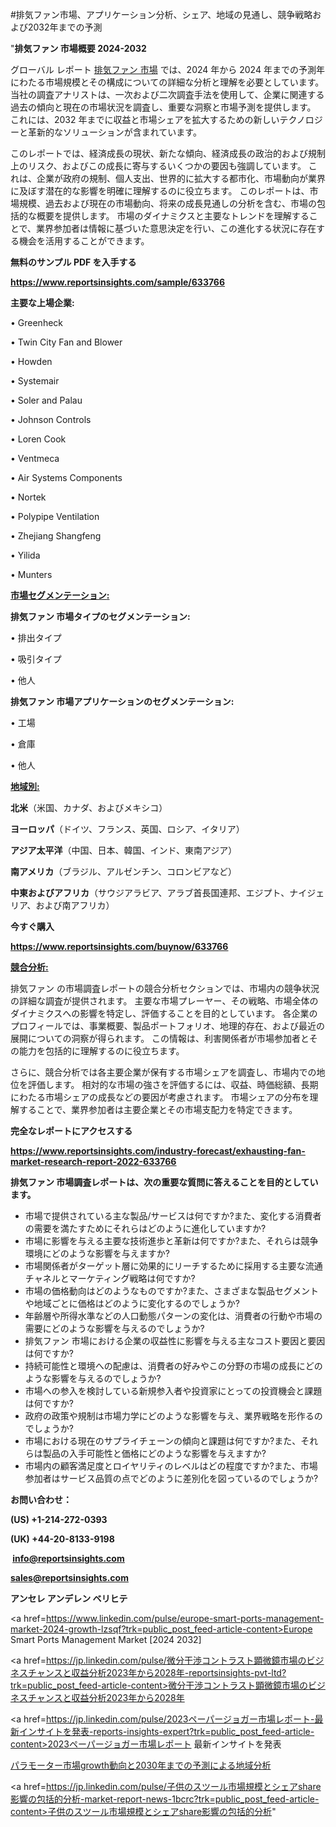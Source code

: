 #排気ファン市場、アプリケーション分析、シェア、地域の見通し、競争戦略および2032年までの予測

"<strong>排気ファン 市場概要 2024-2032</strong>

グローバル レポート <a href=https://www.reportsinsights.com/sample/633766>排気ファン 市場</a> では、2024 年から 2024 年までの予測年にわたる市場規模とその構成についての詳細な分析と理解を必要としています。 当社の調査アナリストは、一次および二次調査手法を使用して、企業に関連する過去の傾向と現在の市場状況を調査し、重要な洞察と市場予測を提供します。 これには、2032 年までに収益と市場シェアを拡大​​するための新しいテクノロジーと革新的なソリューションが含まれています。

このレポートでは、経済成長の現状、新たな傾向、経済成長の政治的および規制上のリスク、およびこの成長に寄与するいくつかの要因も強調しています。 これは、企業が政府の規制、個人支出、世界的に拡大する都市化、市場動向が業界に及ぼす潜在的な影響を明確に理解するのに役立ちます。 このレポートは、市場規模、過去および現在の市場動向、将来の成長見通しの分析を含む、市場の包括的な概要を提供します。 市場のダイナミクスと主要なトレンドを理解することで、業界参加者は情報に基づいた意思決定を行い、この進化する状況に存在する機会を活用することができます。

<strong><b>無料のサンプル PDF を入手する</b></strong>

<a href=https://www.reportsinsights.com/sample/633766><strong><u>https://www.reportsinsights.com/sample/633766</u></strong></a>

<strong>主要な上場企業:</strong>

• Greenheck

• Twin City Fan and Blower

• Howden

• Systemair

• Soler and Palau

• Johnson Controls

• Loren Cook

• Ventmeca

• Air Systems Components

• Nortek

• Polypipe Ventilation

• Zhejiang Shangfeng

• Yilida

• Munters

<strong><u>市場セグメンテーション</u></strong><strong><u>:</u></strong>

<strong>排気ファン 市場タイプのセグメンテーション:</strong>

• 排出タイプ

• 吸引タイプ

• 他人

<strong>排気ファン 市場アプリケーションのセグメンテーション:</strong>

• 工場

• 倉庫

• 他人

<strong><u>地域別</u></strong><strong><u>:</u></strong>

<strong>北米</strong>（米国、カナダ、およびメキシコ）

<strong>ヨーロッパ</strong>（ドイツ、フランス、英国、ロシア、イタリア）

<strong>アジア太平洋</strong>（中国、日本、韓国、インド、東南アジア）

<strong>南アメリカ</strong>（ブラジル、アルゼンチン、コロンビアなど）

<strong>中東およびアフリカ</strong>（サウジアラビア、アラブ首長国連邦、エジプト、ナイジェリア、および南アフリカ）

<strong>今すぐ購入</strong>

<a href=https://www.reportsinsights.com/buynow/633766><strong><u>https://www.reportsinsights.com/buynow/633766</u></strong></a>

<strong><u>競合分析:</u></strong>

排気ファン の市場調査レポートの競合分析セクションでは、市場内の競争状況の詳細な調査が提供されます。 主要な市場プレーヤー、その戦略、市場全体のダイナミクスへの影響を特定し、評価することを目的としています。 各企業のプロフィールでは、事業概要、製品ポートフォリオ、地理的存在、および最近の展開についての洞察が得られます。 この情報は、利害関係者が市場参加者とその能力を包括的に理解するのに役立ちます。

さらに、競合分析では各主要企業が保有する市場シェアを調査し、市場内での地位を評価します。 相対的な市場の強さを評価するには、収益、時価総額、長期にわたる市場シェアの成長などの要因が考慮されます。 市場シェアの分布を理解することで、業界参加者は主要企業とその市場支配力を特定できます。

<strong>完全なレポートにアクセスする</strong>

<a href=https://www.reportsinsights.com/industry-forecast/exhausting-fan-market-research-report-2022-633766><strong><u><b>https://www.reportsinsights.com/industry-forecast/exhausting-fan-market-research-report-2022-633766</b></u></strong></a>

<strong><b>排気ファン 市場調査レポートは、次の重要な質問に答えることを目的としています。</b></strong>
<ul>
  <li>市場で提供されている主な製品/サービスは何ですか?また、変化する消費者の需要を満たすためにそれらはどのように進化していますか?</li>
  <li>市場に影響を与える主要な技術進歩と革新は何ですか?また、それらは競争環境にどのような影響を与えますか?</li>
  <li>市場関係者がターゲット層に効果的にリーチするために採用する主要な流通チャネルとマーケティング戦略は何ですか?</li>
  <li>市場の価格動向はどのようなものですか?また、さまざまな製品セグメントや地域ごとに価格はどのように変化するのでしょうか?</li>
  <li>年齢層や所得水準などの人口動態パターンの変化は、消費者の行動や市場の需要にどのような影響を与えるのでしょうか?</li>
  <li>排気ファン 市場における企業の収益性に影響を与える主なコスト要因と要因は何ですか?</li>
  <li>持続可能性と環境への配慮は、消費者の好みやこの分野の市場の成長にどのような影響を与えるのでしょうか?</li>
  <li>市場への参入を検討している新規参入者や投資家にとっての投資機会と課題は何ですか?</li>
  <li>政府の政策や規制は市場力学にどのような影響を与え、業界戦略を形作るのでしょうか?</li>
  <li>市場における現在のサプライチェーンの傾向と課題は何ですか?また、それらは製品の入手可能性と価格にどのような影響を与えますか?</li>
  <li>市場内の顧客満足度とロイヤリティのレベルはどの程度ですか?また、市場参加者はサービス品質の点でどのように差別化を図っているのでしょうか?</li>
</ul>
<strong>お問い合わせ：</strong>

<strong>(US) +1-214-272-0393</strong>

<strong>(UK) +44-20-8133-9198</strong>

<strong> </strong><a href=info@reportsinsights.com><strong><u>info@reportsinsights.com</u></strong></a>

<a href=sales@reportsinsights.com><strong><u>sales@reportsinsights.com</u></strong></a>

<strong>アンセレ アンデレン ベリヒテ</strong>

<a href=https://www.linkedin.com/pulse/europe-smart-ports-management-market-2024-growth-lzsqf?trk=public_post_feed-article-content>Europe Smart Ports Management Market [2024 2032]</a>

<a href=https://jp.linkedin.com/pulse/微分干渉コントラスト顕微鏡市場のビジネスチャンスと収益分析2023年から2028年-reportsinsights-pvt-ltd?trk=public_post_feed-article-content>微分干渉コントラスト顕微鏡市場のビジネスチャンスと収益分析2023年から2028年</a>

<a href=https://jp.linkedin.com/pulse/2023ペーパージョガー市場レポート-最新インサイトを発表-reports-insights-expert?trk=public_post_feed-article-content>2023ペーパージョガー市場レポート 最新インサイトを発表</a>

<a href=https://www.linkedin.com/pulse/パラモーター市場growth動向と2030年までの予測による地域分析-community-market-research-bmndf/>パラモーター市場growth動向と2030年までの予測による地域分析</a>

<a href=https://jp.linkedin.com/pulse/子供のスツール市場規模とシェアshare影響の包括的分析-market-report-news-1bcrc?trk=public_post_feed-article-content>子供のスツール市場規模とシェアshare影響の包括的分析</a>"
